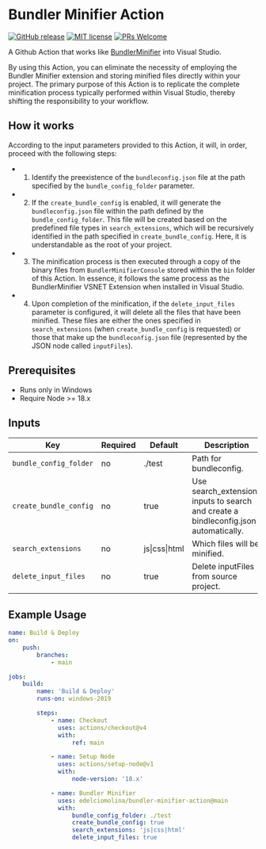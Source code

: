 # Bundler Minifier Action

[![GitHub release](https://img.shields.io/github/release/edelciomolina/bundler-minifier-action.svg?color=orange)](https://gitHub.com/edelciomolina/bundler-minifier-action/releases/)
[![MIT license](https://img.shields.io/github/license/edelciomolina/bundler-minifier-action.svg?color=blue)](https://github.com/edelciomolina/bundler-minifier-action/blob/master/LICENSE)
[![PRs Welcome](https://img.shields.io/badge/PRs-welcome-brightgreen.svg)](http://makeapullrequest.com)

A Github Action that works like [BundlerMinifier](https://github.com/madskristensen/BundlerMinifier) into Visual Studio.

By using this Action, you can eliminate the necessity of employing the Bundler Minifier extension and storing minified
files directly within your project. The primary purpose of this Action is to replicate the complete minification process
typically performed within Visual Studio, thereby shifting the responsibility to your workflow.

## How it works

According to the input parameters provided to this Action, it will, in order, proceed with the following steps:

-   1. Identify the preexistence of the `bundleconfig.json` file at the path specified by the `bundle_config_folder`
       parameter.
-   2. If the `create_bundle_config` is enabled, it will generate the `bundleconfig.json` file within the path defined
       by the `bundle_config_folder`. This file will be created based on the predefined file types in
       `search_extensions`, which will be recursively identified in the path specified in `create_bundle_config`. Here,
       it is understandable as the root of your project.
-   3. The minification process is then executed through a copy of the binary files from `BundlerMinifierConsole` stored
       within the `bin` folder of this Action. In essence, it follows the same process as the BundlerMinifier VSNET
       Extension when installed in Visual Studio.
-   4. Upon completion of the minification, if the `delete_input_files` parameter is configured, it will delete all the
       files that have been minified. These files are either the ones specified in `search_extensions` (when
       `create_bundle_config` is requested) or those that make up the `bundleconfig.json` file (represented by the JSON
       node called `inputFiles`).

## Prerequisites

-   Runs only in Windows
-   Require Node >= 18.x

## Inputs

| Key                    | Required | Default       | Description                                                                          |
| ---------------------- | -------- | ------------- | ------------------------------------------------------------------------------------ |
| `bundle_config_folder` | no       | ./test        | Path for bundleconfig.                                                               |
| `create_bundle_config` | no       | true          | Use search_extensions inputs to search and create a bindleconfig.json automatically. |
| `search_extensions`    | no       | js\|css\|html | Which files will be minified.                                                        |
| `delete_input_files`   | no       | true          | Delete inputFiles from source project.                                               |

## Example Usage

```yml
name: Build & Deploy
on:
    push:
        branches:
            - main

jobs:
    build:
        name: 'Build & Deploy'
        runs-on: windows-2019

        steps:
            - name: Checkout
              uses: actions/checkout@v4
              with:
                  ref: main

            - name: Setup Node
              uses: actions/setup-node@v1
              with:
                  node-version: '18.x'

            - name: Bundler Minifier
              uses: edelciomolina/bundler-minifier-action@main
              with:
                  bundle_config_folder: ./test
                  create_bundle_config: true
                  search_extensions: 'js|css|html'
                  delete_input_files: true
```
